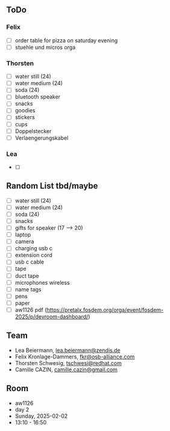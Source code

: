 ## ToDo
### Felix
- [ ] order table for pizza on saturday evening
- [ ] stuehle und micros orga
### Thorsten
- [ ] water still (24)
- [ ] water medium (24)
- [ ] soda (24)
- [ ] bluetooth speaker
- [ ] snacks
- [ ] goodies
- [ ] stickers
- [ ] cups
- [ ] Doppelstecker
- [ ] Verlaengerungskabel
### Lea
- [ ] 

## Random List tbd/maybe
- [ ] water still (24)
- [ ] water medium (24)
- [ ] soda (24)
- [ ] snacks
- [ ] gifts for speaker (17 --> 20)
- [ ] laptop
- [ ] camera
- [ ] charging usb c
- [ ] extension cord
- [ ] usb c cable
- [ ] tape
- [ ] duct tape
- [ ] microphones wireless
- [ ] name tags
- [ ] pens
- [ ] paper
- [ ] aw1126 pdf (https://pretalx.fosdem.org/orga/event/fosdem-2025/p/devroom-dashboard/)

## Team
- Lea Beiermann, lea.beiermann@zendis.de
- Felix Kronlage-Dammers, fkr@osb-alliance.com
- Thorsten Schwesig, tschwesi@redhat.com
- Camille CAZIN, camille.cazin@gmail.com

## Room
- aw1126
- day 2
- Sunday, 2025-02-02
- 13:10 - 16:50
